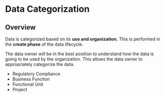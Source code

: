 # Data Categorization

## Overview

Data is categorized based on its **use and organization.** This is performed in the **create phase** of the data lifecycle.

The data owner will be in the best position to understand how the data is going to be used by the organization. This allows the data owner to appropriately categorize the data. 

- Regulatory Compliance
- Business Function
- Functional Unit
- Project